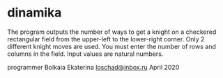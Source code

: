 # dinamika
The program outputs the number of ways to get a knight on a checkered rectangular field from the upper-left to the lower-right corner.
Only 2 different knight moves are used. 
You must enter the number of rows and columns in the field.
Input values are natural numbers.

programmer Boikaia Ekaterina
loschad@inbox.ru
April 2020
